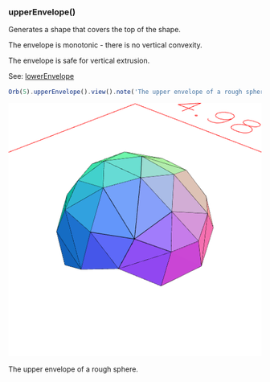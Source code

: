 ### upperEnvelope()

Generates a shape that covers the top of the shape.

The envelope is monotonic - there is no vertical convexity.

The envelope is safe for vertical extrusion.

See: [lowerEnvelope](#https://raw.githubusercontent.com/jsxcad/JSxCAD/master/nb/api/lowerEnvelope.nb)

```JavaScript
Orb(5).upperEnvelope().view().note('The upper envelope of a rough sphere.');
```

![Image](upperEnvelope.md.0.png)

The upper envelope of a rough sphere.
